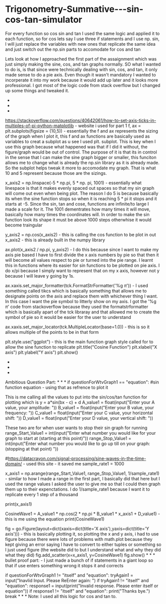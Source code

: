 # Trigonometry-Summative---sin-cos-tan-simulator

For every function so cos sin and tan I used the same logic and applied it to each function, so for cos lets say I use three if statements and I use np. sin, I will just replace the variables with new ones that replicate the same idea and just switch out the np.sin parts to accomodate for cos and tan

Lets look at how I approached the first part of the assaignment which was just simply making the sine, cos, and tan graphs normally. SO what I wanted to do is, is that since were technically dealing with sin, cos, and tan, it only made sense to do a pie axis. Even though it wasn't mandatory I wanted to incorperate it into my work because it would add up later and it looks more professional. I got most of the logic code from stack overflow but I changed up some things and tweaked it.

*
*
*
https://stackoverflow.com/questions/40642061/how-to-set-axis-ticks-in-multiples-of-pi-python-matplotlib - website i used for part 1
f, ax = plt.subplots(figsize = (10,5))     - essentially the f and ax represents the sizing of the graph when I plot it, this f and ax functions are basically used as variables to creat a subplot as u see I used plt. subplot. This is key when I use this graph because what happened was that if I did it without, the figure/graph would be out of control. The purpose of it is that its in control in the sense that I can make the sine graph bigger or smaller, this funciton allows me to change what is already the np.sin library as it is already made. So the subplot helps tweak it more to accomodate my graph. That is what 10 and 5 represent because those are the sizings. 

x_axis2 = np.linspace(-5 * np.pi, 5 * np. pi, 1001)   - essentially what linespace is that it makes evenly spaced out spaces so that my sin graph will come out even when being plot. The reason I do 5 is because basically its when the sine function stops so when it is reaching 5 * pi it stops and it starts at -5. Since the sin, tan and cose, functions are infinite/to large I made a scale for it. The 1001 dementrates how many times it will move, basically how many times the coordinates will. In order to make the sin function look its shape it must be above 1000 steps otherwhise it would become traingular
                                             
y_axis2 = np.cos(x_axis2) - this is calling the cos function to be plot in out x_axis2 - this is already built in the numpy library

ax.plot(x_axis2 / np.pi, y_axis2) - I do this because since I want to make my axis pie based I have to first divide the x axis numbers by pie so that then it will become all values respect to pie or turned into the pie range. I learnt this in functions where its easier for sin functions to be plotted on pie axis. I do x/pi because I simply want to represent that on my x axis, however not y because I will leave y going by 1s.

ax.xaxis.set_major_formatter(tck.FormatStrFormatter('%g $\pi$')) - I used something called tikcs which is basically something that allows me to designate points on the axis and replace them with whichever thing I want. In this case I want the pie symbol to litterly show on my axis. I got the '%g $\pi$' code from stackoverflow because they used the formatstrformatter which is basically apart of the tck libraray and that allowed me to create the symbol of pie so it would be easier for the user to understand

ax.xaxis.set_major_locator(tck.MultipleLocator(base=1.0)) - this is so it allows multiple of the points to be in that form

plt.style.use("ggplot") - this is the main function graph style called for to allow the sine function to replicate 
plt.title("Cosine Function")
plt.xlabel("X axis")
plt.ylabel("Y axis")
plt.show()

*
*
*
Ambitious Question Part: 
*
*
*
  if questionForWtvGraph1 == "equation":
      #sin function equation - using that as refrence to plot it

This is me calling all the values to put into the sin/cos/tan function for plotting which is y = a*sin(bx - c) + d
A_value1 = float(input("Enter your A value, your amplitude: "))
B_value1 = float(input("Enter your B value, your frequency: "))
C_value1 = float(input("Enter your C value, your horizontal shift: "))
D_value1 = float(input("Enter your D value, your vertical shift: "))

These two are for when user wants to stop their sin graph for running
range_Start_Value1 = int(input("Enter what number you would like for your graph to start at (starting at this point)"))
range_Stop_Value1 = int(input("Enter what number you would like to go up till on your graph: (stopping at that point) "))
       
#https://datacrayon.com/signal-processing/sine-waves-in-the-time-domain/ - used this site - it saved me 
sample_rate1 = 1000

x_axis1 = np.arange(range_Start_Value1, range_Stop_Value1, 1/sample_rate1) - similar to how I made a range in the first part, I basically did that here but I used the range values I asked the user to give me so that I could then graph them up to their expenctations. I do 1/sample_rate1 because I want it to replicate every 1 step of a thousand 

print(x_axis1)

CosineWave1 = A_value1 * np.cos(2 * np.pi * B_value1 * x_axis1 + D_value1) - this is me using the equation
print(CosineWave1)

fig = go.Figure(layout=dict(xaxis=dict(title='X axis'),yaxis=dict(title='Y axis'))) - this is basically plotting it, so plotting the x and y axis, i had to use figure because there were lots of problems with math.plot because they kept giving an error saying I have to convert to either tuples or something so I just used figure (the website did to but I understand what and why they did what they did)
fig.add_scatter(x=x_axis1, y=CosineWave1)
fig.show()
*
*
*
bullet proof part: - I just made a bunch of if statements in a giant loop so that if use enters something wrong it stops it and corrects

if questionForWtvGraph1 != "itself" and "equation":
          tryAgain1 = input("Inavlid Input. Please ReEnter again: ")
          if tryAgain1 != "itself" and "equation":
            response1 = input(print("Invalid response. Please enter itself or equation"))
            if response1 != "itself" and "equation":
              print("Thanks bye.")
            break
*
*
*
Note: I used all this logic for cos and tan to. 
